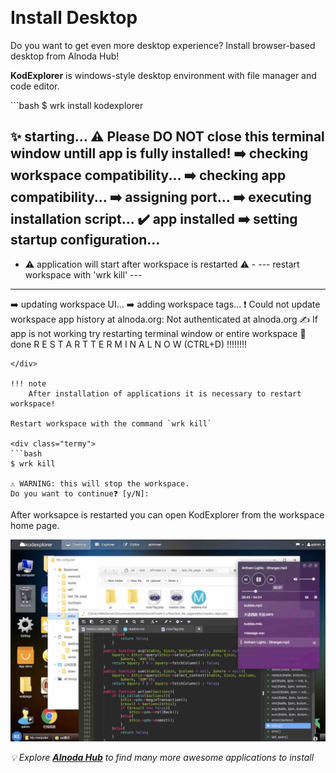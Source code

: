 <p align="center">
  <img src="../img/desktop-app.svg" alt="" width="350">
</p>

# Install Desktop 

Do you want to get even more desktop experience? Install browser-based desktop from Alnoda Hub!  

__KodExplorer__ is windows-style desktop environment with file manager and code editor. 

<div class="termy">
```bash
$ wrk install kodexplorer

✨ starting...
⚠️ Please DO NOT close this terminal window untill app is fully installed!
➡️ checking workspace compatibility...
➡️ checking app compatibility...
➡️ assigning port...
➡️ executing installation script...
✔️ app installed
➡️ setting startup configuration...
-------------------------------------------------------------
- ⚠️ application will start after workspace is restarted ⚠️  -
---       restart workspace with    'wrk kill'             ---
-------------------------------------------------------------
➡️ updating workspace UI...
➡️ adding workspace tags...
❗ Could not update workspace app history at alnoda.org: Not authenticated at alnoda.org
✍️ If app is not working try restarting terminal window or entire workspace
🚀 done
R E S T A R T    T E R M I N A L    N O W   (CTRL+D) !!!!!!!!
```
</div> 

!!! note 
    After installation of applications it is necessary to restart workspace!

Restart workspace with the command `wrk kill`

<div class="termy">
```bash
$ wrk kill   

⚠️ WARNING: this will stop the workspace.
Do you want to continue❓ [y/N]: 
```
</div> 

After worksapce is restarted you can open KodExplorer from the workspace home page.

![vscode](img/kodexplorer.jpg)

*💡 Explore [__Alnoda Hub__](https://alnoda.org) to find many more awesome applications to install*

<a href="/get-started/personalize/">
    <div id="lottieContainer" style="display: flex; justify-content: flex-end;">
        <div id="lottieAnimation" style="width: 4rem; text-color: #E77260;"></div>
    </div>
</a>
<script src="https://cdnjs.cloudflare.com/ajax/libs/lottie-web/5.8.0/lottie.min.js"></script>
<script>
    var animation = bodymovin.loadAnimation({
      container: document.getElementById('lottieAnimation'),
      renderer: 'svg',
      loop: true,
      autoplay: true,
      path: '../img/arrow-circle-right.json' 
    });
</script>